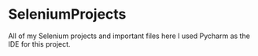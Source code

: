 # SeleniumProjects
 All of my Selenium projects and important files here
 I used Pycharm as the IDE for this project.
